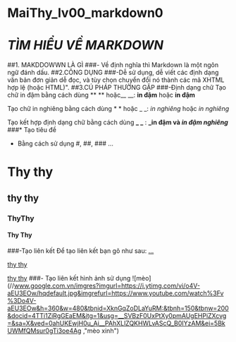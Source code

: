 # MaiThy_lv00_markdown0
# *TÌM HIỂU VỀ MARKDOWN*
##1. MAKDDOWWN LÀ GÌ
###- Về định nghĩa thì Markdown là một ngôn ngữ đánh dấu.
##2.CÔNG DỤNG
###-Dễ sử dụng, dễ viết các định dạng văn bản đơn giản dễ đọc, và tùy chọn chuyển đổi nó thành các mã XHTML hợp lệ (hoặc HTML)".
##3.CÚ PHÁP THƯỜNG GẶP
###-Định dạng chữ
Tạo chữ in đậm bằng cách dùng ** ** hoặc__ __:  **in đậm** hoặc __in đậm__

Tạo chữ in nghiêng bằng cách dùng * * hoặc _ _:  *in nghiêng* hoặc _in nghiêng_

Tạo kết hợp định dạng chữ bằng cách dùng **_  _** : **_in đậm và _in đậm nghiêng_**
###* Tạo tiêu đề 
- Bằng cách sử dụng #, ##, ### ...

# Thy thy
## thy thy
### ThyThy
#### Thy Thy
###-Tạo liên kết
Để tạo liên kết bạn gõ như sau:
[...](link)

[thy thy](http://www.facebook.com/tomorete)

[thy thy](https://www.facebook.com/tomorete "fb thy dễ thương :v")
###- Tạo liên kết hình ảnh
sử dụng ![mèo](//www.google.com.vn/imgres?imgurl=https://i.ytimg.com/vi/o4V-aEU3EOw/hqdefault.jpg&imgrefurl=https://www.youtube.com/watch%3Fv%3Do4V-aEU3EOw&h=360&w=480&tbnid=XknGqZoDLaYuRM:&tbnh=150&tbnw=200&docid=4TTi1ZiRgGEaEM&itg=1&usg=__SVBzF0UxPtXy0pmAUgEHPiZXcvg=&sa=X&ved=0ahUKEwjH0u_Ai__PAhXLlZQKHWLvAScQ_B0IYzAM&ei=5BkUWMfQMsur0gTi3oe4Ag ,"mèo xinh")


